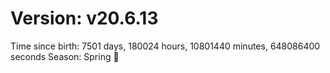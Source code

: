 # Version: v20.6.13
Time since birth: 7501 days, 180024 hours, 10801440 minutes, 648086400 seconds
Season: Spring 🌸
